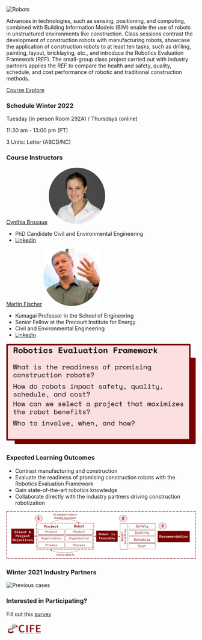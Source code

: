![Robots](Robots.png)

Advances in technologies, such as sensing, positioning, and computing, combined with Building Information Models (BIM) enable the use of robots in unstructured environments like construction. Class sessions contrast the development of construction robots with manufacturing robots, showcase the application of construction robots to at least ten tasks, such as drilling, painting, layout, bricklaying, etc., and introduce the Robotics Evaluation Framework (REF). The small-group class project carried out with industry partners applies the REF to compare the health and safety, quality, schedule, and cost performance of robotic and traditional construction methods.

[Course Explore](https://explorecourses.stanford.edu/search?view=catalog&filter-coursestatus-Active=on&page=0&catalog=&q=CEE+327%3A+Construction+Robotics&collapse=)

### Schedule Winter 2022

Tuesday (in person Room 292A) / Thursdays (online) 

11:30 am - 13:00 pm (PT)

3 Units: Letter (ABCD/NC)

### Course Instructors

[Cynthia Brosque](cbrosque@stanford.edu)
![CB](Cynthia.png)
- PhD Candidate Civil and Environmental Engineering
- [Linkedin](https://www.linkedin.com/in/cbrosque/)

[Martin Fischer](fischer@stanford.edu)
![MF](martin.png)
- Kumagai Professor in the School of Engineering
- Senior Fellow at the Precourt Institute for Energy
- Civil and Environmental Engineering
- [Linkedin](https://www.linkedin.com/in/martin-fischer-5b314/)

![RQ](Picture2.png)

### Expected Learning Outcomes

- Contrast manufacturing and construction
- Evaluate the readiness of promising construction robots with the Robotics Evaluation Framework
- Gain state-of-the-art robotics knowledge
- Collaborate directly with the industry partners driving construction robotization

![REF](Picture3.png)

### Winter 2021 Industry Partners

![Previous cases](Picture1.png)

### Interested in Participating?

Fill out this [survey](https://forms.gle/VFgrKs297nNJDwcS9)

![Logo](Capture.PNG)

<!-- https://docs.github.com/en/github/writing-on-github/getting-started-with-writing-and-formatting-on-github/basic-writing-and-formatting-syntax -->

